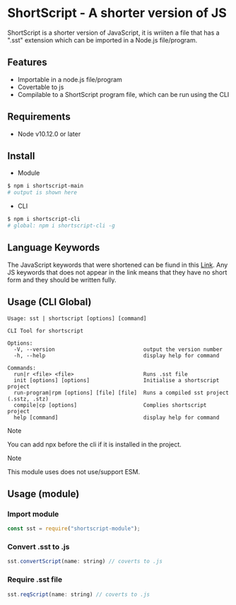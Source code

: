 # ShortScript - A shorter version of JS

ShortScript is a shorter version of JavaScript, it is wriiten a file that has a ".sst" extension which can be imported in a Node.js file/program.

## Features

* Importable in a node.js file/program
* Covertable to js
* Compilable to a ShortScript program file, which can be run using the CLI

## Requirements

* Node v10.12.0 or later

## Install

* Module

```bash
$ npm i shortscript-main
# output is shown here
```

* CLI

```bash
$ npm i shortscript-cli
# global: npm i shortscript-cli -g
```

## Language Keywords

 The JavaScript keywords that were shortened can be fiund in this [Link](https://shortscript-keywords.tiiny.site). Any JS keywords that does not appear in the link means that they have no short form and they should be written fully.
 
## Usage (CLI Global)

```
Usage: sst | shortscript [options] [command]

CLI Tool for shortscript

Options:
  -V, --version                            output the version number
  -h, --help                               display help for command

Commands:
  run|r <file> <file>                      Runs .sst file
  init [options] [options]                 Initialise a shortscript project
  run-program|rpm [options] [file] [file]  Runs a compiled sst project (.sstz, .stz)
  compile|cp [options]                     Complies shortscript project
  help [command]                           display help for command
```

> [!NOTE]
> You can add npx before the cli if it is installed in the project.

> [!Note]
> This module uses does not use/support ESM.

## Usage (module)

### Import module

```javascript
const sst = require("shortscript-module");
```

### Convert .sst to .js

```javascript
sst.convertScript(name: string) // coverts to .js
```

### Require .sst file

```javascript
sst.reqScript(name: string) // coverts to .js
```